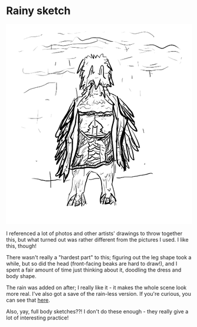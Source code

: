 # Rainy sketch

![Rainy sketch](static/media/28-sketchen.png)

I referenced a lot of photos and other artists' drawings to throw together this, but what turned out was rather different from the pictures I used. I like this, though!

There wasn't really a "hardest part" to this; figuring out the leg shape took a while, but so did the head (front-facing beaks are hard to draw!), and I spent a fair amount of time just thinking about it, doodling the dress and body shape.

The rain was added on after; I really like it - it makes the whole scene look more real. I've also got a save of the rain-less version. If you're curious, you can see that [here](static/media/28-sketchen-drier.png).

Also, yay, full body sketches??! I don't do these enough - they really give a lot of interesting practice!